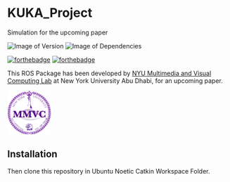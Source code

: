 # KUKA_Project
Simulation for the upcoming paper

![Image of Version](https://img.shields.io/badge/version-v1.0-green)
![Image of Dependencies](https://img.shields.io/badge/dependencies-up%20to%20date-brightgreen)

[![forthebadge](https://forthebadge.com/images/badges/made-with-python.svg)](https://forthebadge.com)
[![forthebadge](https://forthebadge.com/images/badges/works-on-my-machine.svg)](https://forthebadge.com)

This ROS Package has been developed by [NYU Multimedia and Visual Computing Lab](https://wp.nyu.edu/mmvc/) at New York University Abu Dhabi, for an upcoming paper.

<img src="mmvc.png" alt="MMVCLogo" width="100"/>

## Installation

Then clone this repository in Ubuntu Noetic Catkin Workspace Folder.

